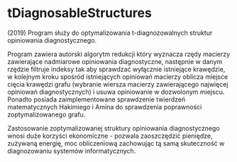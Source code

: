 # tDiagnosableStructures
(2019) Program służy do optymalizowania t-diagnozowalnych struktur opiniowania diagnostycznego.

Program zawiera autorski algorytm redukcji który wyznacza rzędy macierzy zawierające nadmiarowe
opiniowania diagnostyczne, następnie w danym rzędzie filtruje indeksy tak aby sprawdzać wyłącznie
istniejące krawędzie, w kolejnym kroku spośród istniejących opiniowań macierzy oblicza miejsce cięcia krawędzi grafu
(wybranie wiersza macierzy zawierającego najwięcej opiniowań diagnostycznych) i usuwa opiniowanie w dozwolonym miejscu.
Ponadto posiada zaimplementowane sprawdzenie twierdzeń matematycznych Hakimiego i Amina do sprawdzenia poprawności
zoptymalizowanego grafu.


Zastosowanie zoptymalizowanej struktury opiniowania diagnostycznego wnosi duże korzyści ekonomiczne - pozwala
zaoszczędzić pieniędze, zużywaną energię, moc obliczeniową zachowując tą samą skuteczność w diagnozowaniu
systemów informatycznych.
